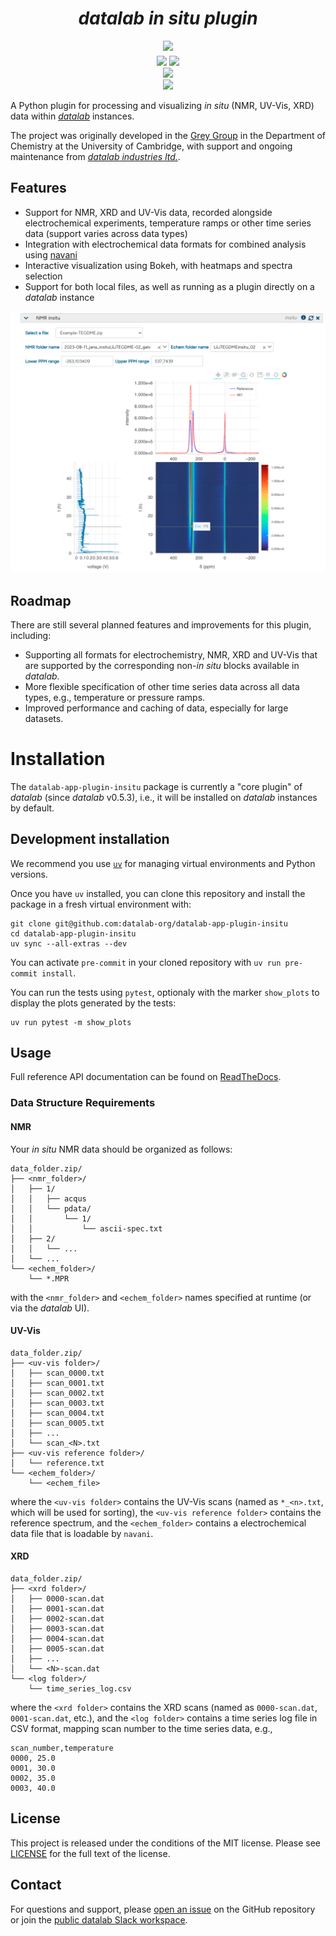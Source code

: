 # <div align="center"><i>datalab *in situ* plugin</i></div>

<div align="center" style="padding-bottom: 5px">
<a href="https://demo.datalab-org.io"><img src="https://img.shields.io/badge/try_it_out!-public_demo_server-orange?logo=firefox"></a>
</div>
<div align="center">
<a href="https://github.com/datalab-org/datalab-app-plugin-insitu/releases"><img src="https://badgen.net/github/release/datalab-org/datalab-app-plugin-insitu?icon=github&color=blue"></a>
<a href="https://github.com/datalab-org/datalab-app-plugin-insitu"><img src="https://badgen.net/github/license/datalab-org/datalab-app-plugin-insitu?icon=license&color=purple"></a>
</div>
<div align="center">
<a href="https://datalab-app-plugin-insitu.readthedocs.io/en/latest/?badge=latest"><img src="https://img.shields.io/readthedocs/datalab-app-plugin-insitu?logo=readthedocs"></a>
</div>
<div align="center">
<a href="https://join.slack.com/t/datalab-world/shared_invite/zt-2h58ev3pc-VV496~5je~QoT2TgFIwn4g"><img src="https://img.shields.io/badge/Slack-chat_with_us-yellow?logo=slack"></a>
</div>


A Python plugin for processing and visualizing *in situ* (NMR, UV-Vis, XRD) data within [_datalab_](https://github.com/datalab-org/datalab) instances.

The project was originally developed in the [Grey Group](https://www.ch.cam.ac.uk/group/grey/) in the Department of Chemistry at the University of Cambridge, with support and ongoing maintenance from [*datalab industries ltd.*](https://datalab.industries).

## Features

- Support for NMR, XRD and UV-Vis data, recorded alongside electrochemical experiments, temperature ramps or other time series data (support varies across data types)
- Integration with electrochemical data formats for combined analysis using [navani](https://github.com/be-smith/navani)
- Interactive visualization using Bokeh, with heatmaps and spectra selection
- Support for both local files, as well as running as a plugin directly on a *datalab* instance

<div align="center">
   <img src="./static/datalab_plugin_bokeh_plot.png" width=600rem>
</div>

## Roadmap

There are still several planned features and improvements for this plugin,
including:

- Supporting all formats for electrochemistry, NMR, XRD and UV-Vis that are supported by the corresponding non-*in situ* blocks available in *datalab*.
- More flexible specification of other time series data across all data types, e.g., temperature or pressure ramps.
- Improved performance and caching of data, especially for large datasets.

# Installation

The `datalab-app-plugin-insitu` package is currently a "core plugin" of *datalab* (since *datalab* v0.5.3), i.e., it will be installed on *datalab* instances by default.

## Development installation

We recommend you use [`uv`](https://astral.sh/uv) for managing virtual environments and Python versions.

Once you have `uv` installed, you can clone this repository and install the package in a fresh virtual environment with:

```shell
git clone git@github.com:datalab-org/datalab-app-plugin-insitu
cd datalab-app-plugin-insitu
uv sync --all-extras --dev
```

You can activate `pre-commit` in your cloned repository with `uv run pre-commit install`.

You can run the tests using `pytest`, optionaly with the marker `show_plots` to display the plots generated by the tests:

```shell
uv run pytest -m show_plots
```

## Usage

Full reference API documentation can be found on [ReadTheDocs](https://datalab-app-plugin-insitu.readthedocs.io/).

### Data Structure Requirements


#### NMR

Your *in situ* NMR data should be organized as follows:

```
data_folder.zip/
├── <nmr_folder>/
│   ├── 1/
│   │   ├── acqus
│   │   └── pdata/
│   │       └── 1/
│   │           └── ascii-spec.txt
│   ├── 2/
│   │   └── ...
│   └── ...
└── <echem_folder>/
    └── *.MPR
```

with the `<nmr_folder>` and `<echem_folder>` names specified at runtime (or via the *datalab* UI).

#### UV-Vis

```
data_folder.zip/
├── <uv-vis folder>/
│   ├── scan_0000.txt
│   ├── scan_0001.txt
│   ├── scan_0002.txt
│   ├── scan_0003.txt
│   ├── scan_0004.txt
│   ├── scan_0005.txt
│   ├── ...
│   └── scan_<N>.txt
├── <uv-vis reference folder>/
│   └── reference.txt
└── <echem_folder>/
    └── <echem_file>
```

where the `<uv-vis folder>` contains the UV-Vis scans (named as `*_<n>.txt`, which will be used for sorting), the `<uv-vis reference folder>` contains the reference spectrum, and the `<echem_folder>` contains a electrochemical data file that is loadable by `navani`.

#### XRD

```
data_folder.zip/
├── <xrd folder>/
│   ├── 0000-scan.dat
│   ├── 0001-scan.dat
│   ├── 0002-scan.dat
│   ├── 0003-scan.dat
│   ├── 0004-scan.dat
│   ├── 0005-scan.dat
│   ├── ...
│   └── <N>-scan.dat
└── <log folder>/
    └── time_series_log.csv
```

where the `<xrd folder>` contains the XRD scans (named as `0000-scan.dat`, `0001-scan.dat`, etc.), and the `<log folder>` contains a time series log file in CSV format, mapping scan number to the time series data, e.g.,

```csv
scan_number,temperature
0000, 25.0
0001, 30.0
0002, 35.0
0003, 40.0
```

## License

This project is released under the conditions of the MIT license. Please see [LICENSE](https://github.com/datalab-org/datalab-app-plugin-insitu/blob/main/LICENSE) for the full text of the license.

## Contact

For questions and support, please [open an issue](https://github.com/datalab-org/datalab-app-plugin-insitu/issues) on the GitHub repository or join the [public datalab Slack workspace](https://join.slack.com/t/datalab-world/shared_invite/zt-2h58ev3pc-VV496~5je~QoT2TgFIwn4g).
